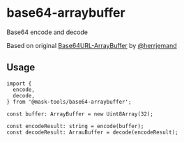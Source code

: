 # base64-arraybuffer

Base64 encode and decode

Based on original [Base64URL-ArrayBuffer](https://github.com/herrjemand/Base64URL-ArrayBuffer) by [@herrjemand](https://github.com/herrjemand)

## Usage

```
import {
  encode,
  decode,
} from '@mask-tools/base64-arraybuffer';

const buffer: ArrayBuffer = new Uint8Array(32);

const encodeResult: string = encode(buffer);
const decodeResult: ArrauBuffer = decode(encodeResult);
```
